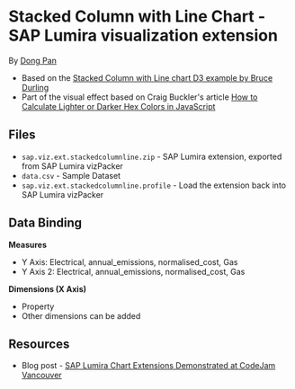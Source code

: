 Stacked Column with Line Chart - SAP Lumira visualization extension
=================================================
By [Dong Pan](http://scn.sap.com/people/dong.pan)

 * Based on the [Stacked Column with Line chart D3 example by Bruce Durling](http://bl.ocks.org/otfrom/4754261)
 * Part of the visual effect based on Craig Buckler's article [How to Calculate Lighter or Darker Hex Colors in JavaScript]( http://www.sitepoint.com/javascript-generate-lighter-darker-color/)

Files
-----------
* `sap.viz.ext.stackedcolumnline.zip` - SAP Lumira extension, exported from SAP Lumira vizPacker
* `data.csv` - Sample Dataset
* `sap.viz.ext.stackedcolumnline.profile` - Load the extension back into SAP Lumira vizPacker

Data Binding
-------------------------------------------
<strong>Measures</strong>
* Y Axis: Electrical, annual_emissions, normalised_cost, Gas
* Y Axis 2: Electrical, annual_emissions, normalised_cost, Gas 

<strong>Dimensions (X Axis)</strong>
* Property
* Other dimensions can be added


Resources
-----------
* Blog post - [SAP Lumira Chart Extensions Demonstrated at CodeJam Vancouver](http://scn.sap.com/community/lumira/blog/2014/06/28/cool-chart-extensions-demonstrated-at-lumira-codejam-vancouver)
